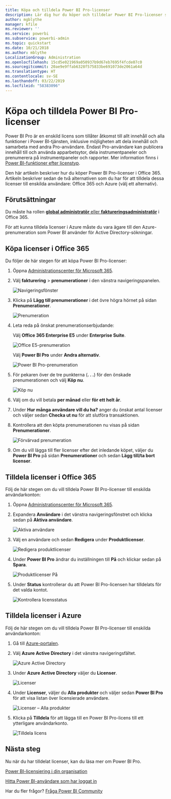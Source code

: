 ```yaml
---
title: Köpa och tilldela Power BI Pro-licenser
description: Lär dig hur du köper och tilldelar Power BI Pro-licenser så att användarna kan komma åt allt innehåll och alla funktioner i Power BI-tjänsten.
author: mgblythe
manager: kfile
ms.reviewer: ''
ms.service: powerbi
ms.subservice: powerbi-admin
ms.topic: quickstart
ms.date: 10/21/2018
ms.author: mblythe
LocalizationGroup: Administration
ms.openlocfilehash: 15cd5e021969a050937b9d67eb7695f4fcde07c0
ms.sourcegitcommit: 20ae9e9ffab6328f575833be691073de2061a64d
ms.translationtype: HT
ms.contentlocale: sv-SE
ms.lasthandoff: 03/22/2019
ms.locfileid: "58383096"
---
```

# <a name="purchase-and-assign-power-bi-pro-licenses"></a>Köpa och tilldela Power BI Pro-licenser

Power BI Pro är en enskild licens som tillåter åtkomst till allt innehåll och alla funktioner i Power BI-tjänsten, inklusive möjligheten att dela innehåll och samarbeta med andra Pro-användare. Endast Pro-användare kan publicera innehåll till och använda apparbetsytor, dela instrumentpaneler och prenumerera på instrumentpaneler och rapporter. Mer information finns i [Power BI-funktioner efter licenstyp](service-features-license-type.md).

Den här artikeln beskriver hur du köper Power BI Pro-licenser i Office 365. Artikeln beskriver sedan de två alternativen som du har för att tilldela dessa licenser till enskilda användare: Office 365 och Azure (välj ett alternativ).

## <a name="prerequisites"></a>Förutsättningar

Du måste ha rollen [**global administratör** eller **faktureringsadministratör**](https://support.office.com/article/about-office-365-admin-roles-da585eea-f576-4f55-a1e0-87090b6aaa9d) i Office 365.

För att kunna tilldela licenser i Azure måste du vara ägare till den Azure-prenumeration som Power BI använder för Active Directory-sökningar.

## <a name="purchase-licenses-in-office-365"></a>Köpa licenser i Office 365

Du följer de här stegen för att köpa Power BI Pro-licenser:

1. Öppna [Administrationscenter för Microsoft 365](https://portal.office.com/adminportal/home#/homepage).

2. Välj **fakturering** > **prenumerationer** i den vänstra navigeringspanelen.

    ![Navigeringsfönster](media/service-admin-purchasing-power-bi-pro/service-purchasing-power-bi-pro-01.png)

3. Klicka på **Lägg till prenumerationer** i det övre högra hörnet på sidan **Prenumerationer**.

    ![Prenumeration](media/service-admin-purchasing-power-bi-pro/service-purchasing-power-bi-pro-02.png)

4. Leta reda på önskat prenumerationserbjudande:

    Välj **Office 365 Enterprise E5** under **Enterprise Suite**.

    ![Office E5-prenumeration](media/service-admin-purchasing-power-bi-pro/service-purchasing-power-bi-pro-03.png)

    Välj **Power BI Pro** under **Andra alternativ**.

    ![Power BI Pro-prenumeration](media/service-admin-purchasing-power-bi-pro/service-purchasing-power-bi-pro-04.png)

5. För pekaren över de tre punkterna (**. . .**) för den önskade prenumerationen och välj **Köp nu**.

    ![Köp nu](media/service-admin-purchasing-power-bi-pro/service-purchasing-power-bi-pro-05.png)

6. Välj om du vill betala **per månad** eller **för ett helt år**.

7. Under **Hur många användare vill du ha?** anger du önskat antal licenser och väljer sedan **Checka ut nu** för att slutföra transaktionen.

8. Kontrollera att den köpta prenumerationen nu visas på sidan **Prenumerationer**.

   ![Förvärvad prenumeration](media/service-admin-purchasing-power-bi-pro/service-purchasing-power-bi-pro-06.png)

9. Om du vill lägga till fler licenser efter det inledande köpet, väljer du **Power BI Pro** på sidan **Prenumerationer** och sedan **Lägg till/ta bort licenser**.

## <a name="assign-licenses-in-office-365"></a>Tilldela licenser i Office 365

Följ de här stegen om du vill tilldela Power BI Pro-licenser till enskilda användarkonton:

1. Öppna [Administrationscenter för Microsoft 365](https://portal.office.com/adminportal/home#/homepage).

2. Expandera **Användare** i det vänstra navigeringsfönstret och klicka sedan på **Aktiva användare**.

    ![Aktiva användare](media/service-admin-purchasing-power-bi-pro/service-assigning-power-bi-pro-licenses-05.png)

3. Välj en användare och sedan **Redigera** under **Produktlicenser**.

    ![Redigera produktlicenser](media/service-admin-purchasing-power-bi-pro/service-assigning-power-bi-pro-licenses-06.png)

4. Under **Power BI Pro** ändrar du inställningen till **På** och klickar sedan på **Spara**.

    ![Produktlicenser På](media/service-admin-purchasing-power-bi-pro/service-assigning-power-bi-pro-licenses-07.png)

5. Under **Status** kontrollerar du att Power BI Pro-licensen har tilldelats för det valda kontot.

    ![Kontrollera licensstatus](media/service-admin-purchasing-power-bi-pro/service-assigning-power-bi-pro-licenses-08.png)

## <a name="assign-licenses-in-azure"></a>Tilldela licenser i Azure

Följ de här stegen om du vill tilldela Power BI Pro-licenser till enskilda användarkonton:

1. Gå till [Azure-portalen](https://ms.portal.azure.com/#@microsoft.onmicrosoft.com/dashboard/private/39bc3cf7-31a4-43f6-954c-f2d69ca2f0).

2. Välj **Azure Active Directory** i det vänstra navigeringsfältet.

    ![Azure Active Directory](media/service-admin-purchasing-power-bi-pro/service-assigning-power-bi-pro-licenses-01.png)

3. Under **Azure Active Directory** väljer du **Licenser**.

    ![Licenser](media/service-admin-purchasing-power-bi-pro/service-assigning-power-bi-pro-licenses-02.png)

4. Under **Licenser**, väljer du **Alla produkter** och väljer sedan **Power BI Pro** för att visa listan över licensierade användare.

    ![Licenser – Alla produkter](media/service-admin-purchasing-power-bi-pro/service-assigning-power-bi-pro-licenses-03.png)

5. Klicka på **Tilldela** för att lägga till en Power BI Pro-licens till ett ytterligare användarkonto.

    ![Tilldela licens](media/service-admin-purchasing-power-bi-pro/service-assigning-power-bi-pro-licenses-04.png)

## <a name="next-steps"></a>Nästa steg

Nu när du har tilldelat licenser, kan du läsa mer om Power BI Pro.

[Power BI-licensiering i din organisation](service-admin-licensing-organization.md)

[Hitta Power BI-användare som har loggat in](service-admin-access-usage.md)

Har du fler frågor? [Fråga Power BI Community](https://community.powerbi.com/)
